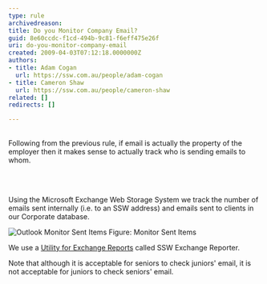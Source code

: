 ```yaml
---
type: rule
archivedreason: 
title: Do you Monitor Company Email?
guid: 8e60ccdc-f1cd-494b-9c81-f6eff475e26f
uri: do-you-monitor-company-email
created: 2009-04-03T07:12:18.0000000Z
authors:
- title: Adam Cogan
  url: https://ssw.com.au/people/adam-cogan
- title: Cameron Shaw
  url: https://ssw.com.au/people/cameron-shaw
related: []
redirects: []

---
```




  <br>
Following from the previous rule, if email is actually the property of the employer then it makes sense to actually track who is sending emails to whom. 

<br><excerpt class='endintro'></excerpt><br>

  <p>Using the Microsoft Exchange Web Storage System we track the number of emails sent internally (i.e. to an SSW address) and emails sent to clients in our Corporate database.</p>
<img class="ms-rteCustom-ImageArea" alt="Outlook Monitor Sent Items" src="/Standards/Communication/RulesToBetterEmail/PublishingImages/OutlookMonitorSentItems.gif" /> <span class="ms-rteCustom-FigureNormal">Figure&#58; Monitor Sent Items</span>
<p>We use a <a href="http&#58;//www.ssw.com.au/ssw/ExchangeReporter/">Utility for Exchange Reports</a> called SSW Exchange Reporter.</p>
<p>Note that although it is acceptable for seniors to check juniors' email, it is not acceptable for juniors to check seniors' email.</p>



